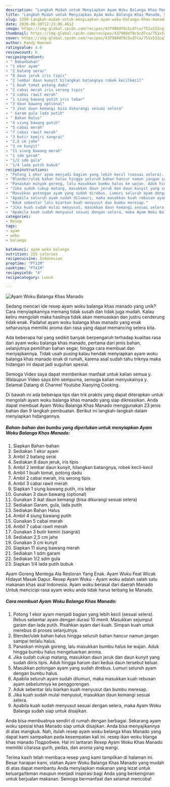 ```yaml
---
description: "Langkah Mudah untuk Menyiapkan Ayam Woku Balanga Khas Manado, Sempurna"
title: "Langkah Mudah untuk Menyiapkan Ayam Woku Balanga Khas Manado, Sempurna"
slug: 2298-langkah-mudah-untuk-menyiapkan-ayam-woku-balanga-khas-manado-sempurna
date: 2020-08-30T12:23:06.461Z
image: https://img-global.cpcdn.com/recipes/437988df0c5cd7ca/751x532cq70/ayam-woku-balanga-khas-manado-foto-resep-utama.jpg
thumbnail: https://img-global.cpcdn.com/recipes/437988df0c5cd7ca/751x532cq70/ayam-woku-balanga-khas-manado-foto-resep-utama.jpg
cover: https://img-global.cpcdn.com/recipes/437988df0c5cd7ca/751x532cq70/ayam-woku-balanga-khas-manado-foto-resep-utama.jpg
author: Randy Hansen
ratingvalue: 4.6
reviewcount: 6
recipeingredient:
- " Bahanbahan"
- "1 ekor ayam"
- "2 batang serai"
- "8 daun jeruk iris tipis"
- "2 lembar daun kunyit hilangkan batangnya robek kecilkecil"
- "1 buah tomat potong dadu"
- "2 cabai merah iris serong tipis"
- "3 cabai rawit merah"
- "1 siung bawang putih iris lebar"
- "3 daun bawang optional"
- "3 ikat daun kemangi bisa dikurangi sesuai selera"
- " Garam gula lada putih"
- " Bahan Halus"
- "4 siung bawang putih"
- "5 cabai merah"
- "7 cabai rawit merah"
- "3 butir kemiri sangrai"
- "2,5 cm jahe"
- "3 cm kunyit"
- "11 siung bawang merah"
- "1 sdm garam"
- "1/2 sdm gula"
- "1/4 lada putih bubuk"
recipeinstructions:
- "Potong 1 ekor ayam menjadi bagian yang lebih kecil (sesuai selera). Rebus sebentar ayam dengan durasi 10 menit. Masukkan sejumput garam dan lada putih. Pisahkan ayam dari kuah. Simpan kuah untuk merebus di proses selanjutnya."
- "Blender/ulek bahan halus hingga seluruh bahan hancur namun jangan sampai terlalu halus."
- "Panaskan minyak goreng, lalu masukkan bumbu halus ke wajan. Aduk hingga bumbu halus mengeluarkan aroma."
- "Jika sudah cukup matang, masukkan daun jeruk dan daun kunyit yang sudah diiris tipis. Aduk hingga harum dari kedua daun tersebut keluar."
- "Masukkan potongan ayam yang sudah direbus. Lumuri seluruh ayam dengan bumbu halus."
- "Apabila seluruh ayam sudah dilumuri, maka masukkan kuah rebusan ayam sebelumnya ke penggorengan."
- "Aduk sebentar lalu biarkan kuah menyusut dan bumbu meresap."
- "Jika kuah sudah mulai menyusut, masukkan daun kemangi sesuai selera."
- "Apabila kuah sudah menyusut sesuai dengan selera, maka Ayam Woku Balanga sudah siap untuk disajikan."
categories:
- Resep
tags:
- ayam
- woku
- balanga

katakunci: ayam woku balanga 
nutrition: 215 calories
recipecuisine: Indonesian
preptime: "PT12M"
cooktime: "PT41M"
recipeyield: "4"
recipecategory: Lunch

---
```



![Ayam Woku Balanga Khas Manado](https://img-global.cpcdn.com/recipes/437988df0c5cd7ca/751x532cq70/ayam-woku-balanga-khas-manado-foto-resep-utama.jpg)

Sedang mencari ide resep ayam woku balanga khas manado yang unik? Cara menyiapkannya memang tidak susah dan tidak juga mudah. Kalau keliru mengolah maka hasilnya tidak akan memuaskan dan justru cenderung tidak enak. Padahal ayam woku balanga khas manado yang enak seharusnya memiliki aroma dan rasa yang dapat memancing selera kita.

Ada beberapa hal yang sedikit banyak berpengaruh terhadap kualitas rasa dari ayam woku balanga khas manado, pertama dari jenis bahan, selanjutnya pemilihan bahan segar, hingga cara membuat dan menyajikannya. Tidak usah pusing kalau hendak menyiapkan ayam woku balanga khas manado enak di rumah, karena asal sudah tahu triknya maka hidangan ini dapat jadi suguhan spesial.

Semoga Video saya dapat memberikan manfaat untuk kalian semua y. Walaupun Video saya blm sempurna, semoga kalian menyukainya y. Selamat Datang di Channel Youtube Xiaoying Cooking.


Di bawah ini ada beberapa tips dan trik praktis yang dapat diterapkan untuk mengolah ayam woku balanga khas manado yang siap dikreasikan. Anda dapat membuat Ayam Woku Balanga Khas Manado menggunakan 23 jenis bahan dan 9 langkah pembuatan. Berikut ini langkah-langkah dalam menyiapkan hidangannya.

<!--inarticleads1-->

##### Bahan-bahan dan bumbu yang diperlukan untuk menyiapkan Ayam Woku Balanga Khas Manado:

1. Siapkan  Bahan-bahan
1. Sediakan 1 ekor ayam
1. Ambil 2 batang serai
1. Sediakan 8 daun jeruk, iris tipis
1. Ambil 2 lembar daun kunyit, hilangkan batangnya, robek kecil-kecil
1. Ambil 1 buah tomat, potong dadu
1. Ambil 2 cabai merah, iris serong tipis
1. Ambil 3 cabai rawit merah
1. Siapkan 1 siung bawang putih, iris lebar
1. Gunakan 3 daun bawang (optional)
1. Gunakan 3 ikat daun kemangi (bisa dikurangi sesuai selera)
1. Sediakan  Garam, gula, lada putih
1. Sediakan  Bahan Halus
1. Ambil 4 siung bawang putih
1. Gunakan 5 cabai merah
1. Ambil 7 cabai rawit merah
1. Gunakan 3 butir kemiri (sangrai)
1. Sediakan 2,5 cm jahe
1. Gunakan 3 cm kunyit
1. Siapkan 11 siung bawang merah
1. Sediakan 1 sdm garam
1. Sediakan 1/2 sdm gula
1. Siapkan 1/4 lada putih bubuk


Ayam Goreng Mentega Ala Restoran Yang Enak. Ayam Woku Feat Wicak Hidayat Masak Dapur. Resep Ayam Woku - Ayam woku adalah salah satu makanan khas asal Indonesia. Ayam woku berasal dari daerah Manado Untuk mencicipi rasa ayam woku anda tidak harus terbang ke Manado. 

<!--inarticleads2-->

##### Cara membuat Ayam Woku Balanga Khas Manado:

1. Potong 1 ekor ayam menjadi bagian yang lebih kecil (sesuai selera). Rebus sebentar ayam dengan durasi 10 menit. Masukkan sejumput garam dan lada putih. Pisahkan ayam dari kuah. Simpan kuah untuk merebus di proses selanjutnya.
1. Blender/ulek bahan halus hingga seluruh bahan hancur namun jangan sampai terlalu halus.
1. Panaskan minyak goreng, lalu masukkan bumbu halus ke wajan. Aduk hingga bumbu halus mengeluarkan aroma.
1. Jika sudah cukup matang, masukkan daun jeruk dan daun kunyit yang sudah diiris tipis. Aduk hingga harum dari kedua daun tersebut keluar.
1. Masukkan potongan ayam yang sudah direbus. Lumuri seluruh ayam dengan bumbu halus.
1. Apabila seluruh ayam sudah dilumuri, maka masukkan kuah rebusan ayam sebelumnya ke penggorengan.
1. Aduk sebentar lalu biarkan kuah menyusut dan bumbu meresap.
1. Jika kuah sudah mulai menyusut, masukkan daun kemangi sesuai selera.
1. Apabila kuah sudah menyusut sesuai dengan selera, maka Ayam Woku Balanga sudah siap untuk disajikan.


Anda bisa membuatnya sendiri di rumah dengan berbagai. Sekarang ayam woku spesial khas Manado siap untuk disajikan. Anda bisa menyajikannya di atas mangkuk. Nah, itulah resep ayam woku belanga khas Manado yang dapat kami sampaikan pada kesempatan kali ini. resep ikan woku blanga khas manado Подробнее. Hal ini lantaran Resep Ayam Woku Khas Manado memiliki citarasa gurih, pedas, dan aroma yang wangi. 

Terima kasih telah membaca resep yang kami tampilkan di halaman ini. Besar harapan kami, olahan Ayam Woku Balanga Khas Manado yang mudah di atas dapat membantu Anda menyiapkan makanan yang lezat untuk keluarga/teman maupun menjadi inspirasi bagi Anda yang berkeinginan untuk berjualan makanan. Semoga bermanfaat dan selamat mencoba!
